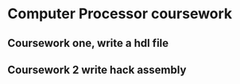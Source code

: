 # Computer Processor coursework 
## Coursework one, write a hdl file
## Coursework 2 write hack assembly
